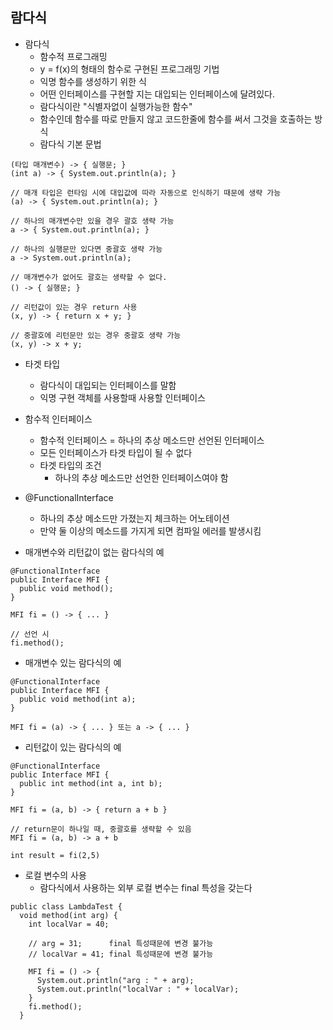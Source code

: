 ## 람다식

- 람다식
  - 함수적 프로그래밍
  - y = f(x)의 형태의 함수로 구현된 프로그래밍 기법
  - 익명 함수를 생성하기 위한 식
  - 어떤 인터페이스를 구현할 지는 대입되는 인터페이스에 달려있다.
  - 람다식이란 "식별자없이 실행가능한 함수"
  - 함수인데 함수를 따로 만들지 않고 코드한줄에 함수를 써서 그것을 호출하는 방식
  - 람다식 기본 문법
```
(타입 매개변수) -> { 실행문; }
(int a) -> { System.out.println(a); }

// 매개 타입은 런타임 시에 대입값에 따라 자동으로 인식하기 때문에 생략 가능
(a) -> { System.out.println(a); }

// 하나의 매개변수만 있을 경우 괄호 생략 가능
a -> { System.out.println(a); }

// 하나의 실행문만 있다면 중괄호 생략 가능
a -> System.out.println(a);

// 매개변수가 없어도 괄호는 생략할 수 없다.
() -> { 실행문; }

// 리턴값이 있는 경우 return 사용
(x, y) -> { return x + y; }

// 중괄호에 리턴문만 있는 경우 중괄호 생략 가능
(x, y) -> x + y;

```
  - 타겟 타입
    - 람다식이 대입되는 인터페이스를 말함
    - 익명 구현 객체를 사용할때 사용할 인터페이스
    
  - 함수적 인터페이스
    - 함수적 인터페이스 = 하나의 추상 메소드만 선언된 인터페이스
    - 모든 인터페이스가 타겟 타입이 될 수 없다
    - 타겟 타입의 조건
      - 하나의 추상 메소드만 선언한 인터페이스여야 함
      
  - @FunctionalInterface
    - 하나의 추상 메소드만 가졌는지 체크하는 어노테이션
    - 만약 둘 이상의 메소드를 가지게 되면 컴파일 에러를 발생시킴
      
  - 매개변수와 리턴값이 없는 람다식의 예
  
```
@FunctionalInterface
public Interface MFI {
  public void method();
}

MFI fi = () -> { ... }

// 선언 시
fi.method();
```
    
   - 매개변수 있는 람다식의 예
    
```
@FunctionalInterface
public Interface MFI {
  public void method(int a);
}

MFI fi = (a) -> { ... } 또는 a -> { ... }
``` 
    
  - 리턴값이 있는 람다식의 예  
    
```
@FunctionalInterface
public Interface MFI {
  public int method(int a, int b);
}

MFI fi = (a, b) -> { return a + b } 

// return문이 하나일 때, 중괄호를 생략할 수 있음
MFI fi = (a, b) -> a + b

int result = fi(2,5)
``` 
    
  - 로컬 변수의 사용
    - 람다식에서 사용하는 외부 로컬 변수는 final 특성을 갖는다
    
```
public class LambdaTest {
  void method(int arg) {
    int localVar = 40;

    // arg = 31;      final 특성때문에 변경 불가능
    // localVar = 41; final 특성때문에 변경 불가능

    MFI fi = () -> {
      System.out.println("arg : " + arg);
      System.out.println("localVar : " + localVar);
    }
    fi.method();
  }
  
```
    
    
    
    
